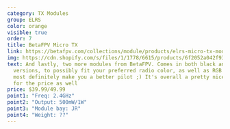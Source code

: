 ```yaml
---
category: TX Modules
group: ELRS
color: orange
visible: true
order: 7
title: BetaFPV Micro TX
link: https://betafpv.com/collections/module/products/elrs-micro-tx-module
img: https://cdn.shopify.com/s/files/1/1778/6615/products/6f2052a042f931c7ae424ae8a8dc037b_ba846536-888c-4b97-a3ec-2cde738a4d94_720x.jpg?v=1635687355
text: And lastly, two more modules from BetaFPV. Comes in both black and white
  versions, to possibly fit your preferred radio color, as well as RGB that will
  most definitely make you a better pilot ;) It's overall a pretty nice module
  for the price as well
price: $39.99/49.99
point1: "Freq: 2.4GHz"
point2: "Output: 500mW/1W"
point3: "Module bay: JR"
point4: "Weight: ??"
---
```

